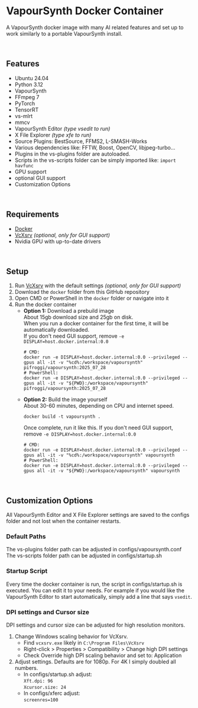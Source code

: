 
# VapourSynth Docker Container
A VapourSynth docker image with many AI related features and set up to work similarly to a portable VapourSynth install.

<br />

## Features
* Ubuntu 24.04
* Python 3.12
* VapourSynth
* FFmpeg 7
* PyTorch
* TensorRT
* vs-mlrt
* mmcv
* VapourSynth Editor *(type vsedit to run)*
* X File Explorer *(type xfe to run)*
* Source Plugins: BestSource, FFMS2, L-SMASH-Works
* Various dependencies like: FFTW, Boost, OpenCV, libjpeg-turbo...
* Plugins in the vs-plugins folder are autoloaded.
* Scripts in the vs-scripts folder can be simply imported like: `import havfunc`
* GPU support
* optional GUI support
* Customization Options

<br />

## Requirements
* [Docker](https://www.docker.com/)
* [VcXsrv](https://sourceforge.net/projects/vcxsrv/) *(optional, only for GUI support)*
* Nvidia GPU with up-to-date drivers

<br />

## Setup
1. Run [VcXsrv](https://sourceforge.net/projects/vcxsrv/) with the default settings *(optional, only for GUI support)*
2. Download the `docker` folder from this GitHub repository
3. Open CMD or PowerShell in the `docker` folder or navigate into it
4. Run the docker container
   * __Option 1:__ Download a prebuild image  
     About 15gb download size and 25gb on disk.  
     When you run a docker container for the first time, it will be automatically downloaded.  
     If you don't need GUI support, remove `-e DISPLAY=host.docker.internal:0.0`
       ```
       # CMD:
       docker run -e DISPLAY=host.docker.internal:0.0 --privileged --gpus all -it -v "%cd%:/workspace/vapoursynth" pifroggi/vapoursynth:2025_07_28
       # PowerShell:
       docker run -e DISPLAY=host.docker.internal:0.0 --privileged --gpus all -it -v "${PWD}:/workspace/vapoursynth" pifroggi/vapoursynth:2025_07_28
       ```
   * __Option 2:__ Build the image yourself  
     About 30-60 minutes, depending on CPU and internet speed.  
     ```
     docker build -t vapoursynth .
     ```
     Once complete, run it like this. If you don't need GUI support, remove `-e DISPLAY=host.docker.internal:0.0`
       ```
       # CMD:
       docker run -e DISPLAY=host.docker.internal:0.0 --privileged --gpus all -it -v "%cd%:/workspace/vapoursynth" vapoursynth
       # PowerShell:
       docker run -e DISPLAY=host.docker.internal:0.0 --privileged --gpus all -it -v "${PWD}:/workspace/vapoursynth" vapoursynth
       ```

<br />

## Customization Options
All VapourSynth Editor and X File Explorer settings are saved to the configs folder and not lost when the container restarts.

### Default Paths
The vs-plugins folder path can be adjusted in configs/vapoursynth.conf  
The vs-scripts folder path can be adjusted in configs/startup.sh

### Startup Script
Every time the docker container is run, the script in configs/startup.sh is executed. You can edit it to your needs. For example if you would like the VapourSynth Editor to start automatically, simply add a line that says `vsedit`.

### DPI settings and Cursor size
DPI settings and cursor size can be adjusted for high resolution monitors.
1. Change Windows scaling behavior for VcXsrv.
    * Find `vcxsrv.exe` likely in `C:\Program Files\VcXsrv`
    * Right-click > Properties > Compatibility > Change high DPI settings
    * Check Override high DPI scaling behavior and set to: Application
2. Adjust settings. Defaults are for 1080p. For 4K I simply doubled all numbers.
    * In configs/startup.sh adjust:  
      `Xft.dpi: 96`  
      `Xcursor.size: 24`  
    * In configs/xferc adjust:  
      `screenres=100`

<br />
